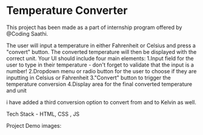 # Temperature Converter

This project has been made as a part of internship program offered by @Coding Saathi.

The user will input a temperature in either Fahrenheit or Celsius and press a "convert" button. The converted temperature will then be displayed with the correct unit.
Your UI should include four main elements:
1.Input field for the user to type in their temperature - don't forget to validate that the input is a number!
2.Dropdown menu or radio button for the user to choose if they are inputting in Celsius or Fahrenheit
3."Convert" button to trigger the temperature conversion
4.Display area for the final converted temperature and unit

i have added a third conversion option to convert from and to Kelvin as well.

Tech Stack - HTML, CSS , JS

Project Demo images: 

